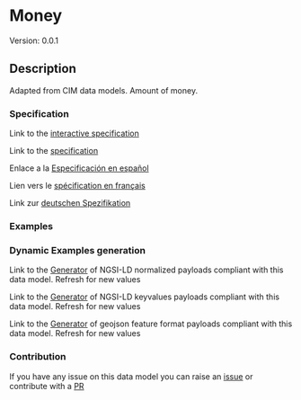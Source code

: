 # Money
Version: 0.0.1

## Description 

Adapted from CIM data models. Amount of money.
### Specification

Link to the [interactive specification](https://swagger.lab.fiware.org/?url=https://smart-data-models.github.io/dataModel.EnergyCIM/Money/swagger.yaml)

Link to the [specification](https://github.com/smart-data-models/dataModel.EnergyCIM/blob/master/Money/doc/spec.md)

Enlace a la [Especificación en español](https://github.com/smart-data-models/dataModel.EnergyCIM/blob/master/Money/doc/spec_ES.md)

Lien vers le [spécification en français](https://github.com/smart-data-models/dataModel.EnergyCIM/blob/master/Money/doc/spec_FR.md)

Link zur [deutschen Spezifikation](https://github.com/smart-data-models/dataModel.EnergyCIM/blob/master/Money/doc/spec_DE.md)
### Examples
### Dynamic Examples generation

Link to the [Generator](https://smartdatamodels.org/extra/ngsi-ld_generator.php?schemaUrl=https://raw.githubusercontent.com/smart-data-models/dataModel.EnergyCIM/master/Money/schema.json&email=info@smartdatamodels.org) of NGSI-LD normalized payloads compliant with this data model. Refresh for new values

Link to the [Generator](https://smartdatamodels.org/extra/ngsi-ld_generator_keyvalues.php?schemaUrl=https://raw.githubusercontent.com/smart-data-models/dataModel.EnergyCIM/master/Money/schema.json&email=info@smartdatamodels.org) of NGSI-LD keyvalues payloads compliant with this data model. Refresh for new values

Link to the [Generator](https://smartdatamodels.org/extra/geojson_features_generator.php?schemaUrl=https://raw.githubusercontent.com/smart-data-models/dataModel.EnergyCIM/master/Money/schema.json&email=info@smartdatamodels.org) of geojson feature format payloads compliant with this data model. Refresh for new values
### Contribution

 If you have any issue on this data model you can raise an [issue](https://github.com/smart-data-models/dataModel.EnergyCIM/issues)  or contribute with a [PR](https://github.com/smart-data-models/dataModel.EnergyCIM/pulls)